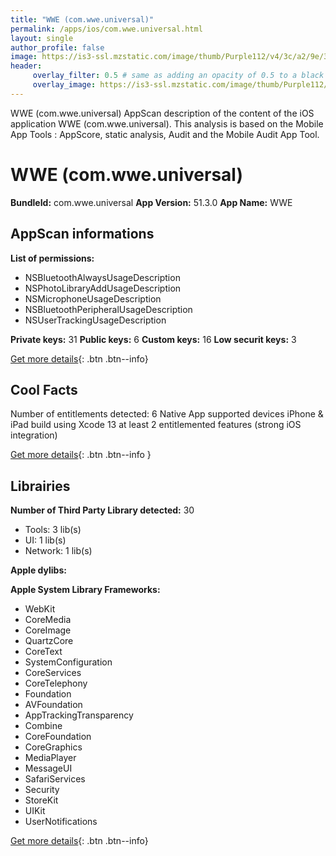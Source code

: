 ```yaml
---
title: "WWE (com.wwe.universal)"
permalink: /apps/ios/com.wwe.universal.html
layout: single
author_profile: false
image: https://is3-ssl.mzstatic.com/image/thumb/Purple112/v4/3c/a2/9e/3ca29e58-4e2d-8140-f8e4-066761756582/AppIcon-1x_U007emarketing-0-7-0-85-220.png/512x512bb.jpg
header: 
     overlay_filter: 0.5 # same as adding an opacity of 0.5 to a black background
     overlay_image: https://is3-ssl.mzstatic.com/image/thumb/Purple112/v4/3c/a2/9e/3ca29e58-4e2d-8140-f8e4-066761756582/AppIcon-1x_U007emarketing-0-7-0-85-220.png/512x512bb.jpg
---
```

WWE (com.wwe.universal) AppScan description of the content of the iOS application WWE (com.wwe.universal). This analysis is based on the Mobile App Tools : AppScore, static analysis, Audit and the Mobile Audit App Tool.

# WWE (com.wwe.universal)

**BundleId:** com.wwe.universal
**App Version:** 51.3.0
**App Name:** WWE


## AppScan informations 

**List of permissions:** 
- NSBluetoothAlwaysUsageDescription
- NSPhotoLibraryAddUsageDescription
- NSMicrophoneUsageDescription
- NSBluetoothPeripheralUsageDescription
- NSUserTrackingUsageDescription
  
  
**Private keys:** 31
**Public keys:** 6
**Custom keys:** 16
**Low securit keys:** 3
  
[Get more details](/pricing.html){: .btn .btn--info}

## Cool Facts

Number of entitlements detected: 6
Native App
supported devices iPhone & iPad
build using Xcode 13
at least 2 entitlemented features (strong iOS integration)
  
[Get more details](/pricing.html){: .btn .btn--info }

## Librairies 
**Number of Third Party Library detected:** 30
- Tools: 3 lib(s)
- UI: 1 lib(s)
- Network: 1 lib(s)


**Apple dylibs:**


**Apple System Library Frameworks:**
- WebKit
- CoreMedia
- CoreImage
- QuartzCore
- CoreText
- SystemConfiguration
- CoreServices
- CoreTelephony
- Foundation
- AVFoundation
- AppTrackingTransparency
- Combine
- CoreFoundation
- CoreGraphics
- MediaPlayer
- MessageUI
- SafariServices
- Security
- StoreKit
- UIKit
- UserNotifications


  
[Get more details](/pricing.html){: .btn .btn--info}

